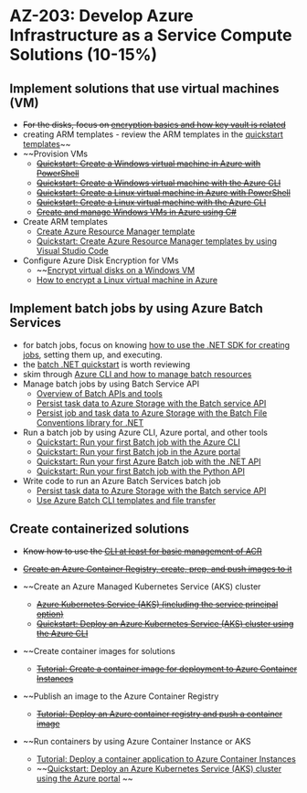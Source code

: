 # AZ-203: Develop Azure Infrastructure as a Service Compute Solutions (10-15%)

## Implement solutions that use virtual machines (VM)
* ~~For the disks, focus on [encryption basics and how key vault is related](https://docs.microsoft.com/en-us/azure/security/azure-security-disk-encryption-windows)~~
* creating ARM templates - review the ARM templates in the [quickstart templates](https://github.com/Azure/azure-quickstart-templates/tree/master/101-vm-simple-linux)~~
* ~~Provision VMs
  * ~~[Quickstart: Create a Windows virtual machine in Azure with PowerShell](https://docs.microsoft.com/en-us/azure/virtual-machines/windows/quick-create-powershell)~~
  * ~~[Quickstart: Create a Windows virtual machine with the Azure CLI](https://docs.microsoft.com/en-us/azure/virtual-machines/windows/quick-create-cli)~~
  * ~~[Quickstart: Create a Linux virtual machine in Azure with PowerShell](https://docs.microsoft.com/en-us/azure/virtual-machines/linux/quick-create-powershell)~~
  * ~~[Quickstart: Create a Linux virtual machine with the Azure CLI](https://docs.microsoft.com/en-us/azure/virtual-machines/linux/quick-create-cli)~~
  * ~~[Create and manage Windows VMs in Azure using C#](https://docs.microsoft.com/en-us/azure/virtual-machines/windows/csharp)~~
* Create ARM templates
  * [Create Azure Resource Manager template](https://docs.microsoft.com/en-us/azure/azure-resource-manager/how-to-create-template)
  * [Quickstart: Create Azure Resource Manager templates by using Visual Studio Code](https://docs.microsoft.com/en-us/azure/azure-resource-manager/resource-manager-quickstart-create-templates-use-visual-studio-code?tabs=CLI)
* Configure Azure Disk Encryption for VMs
  * ~~[Encrypt virtual disks on a Windows VM](https://docs.microsoft.com/en-us/azure/virtual-machines/windows/encrypt-disks)
  * [How to encrypt a Linux virtual machine in Azure](https://docs.microsoft.com/en-us/azure/virtual-machines/linux/encrypt-disks)

## Implement batch jobs by using Azure Batch Services
* for batch jobs, focus on knowing [how to use the .NET SDK for creating jobs](https://docs.microsoft.com/en-us/azure/batch/quick-run-dotnet), setting them up, and executing.
* the [batch .NET quickstart](https://github.com/Azure-Samples/batch-dotnet-quickstart) is worth reviewing
* skim through [Azure CLI and how to manage batch resources](https://docs.microsoft.com/en-us/azure/batch/batch-cli-get-started)
* Manage batch jobs by using Batch Service API
  * [Overview of Batch APIs and tools](https://docs.microsoft.com/en-us/azure/batch/batch-apis-tools)
  * [Persist task data to Azure Storage with the Batch service API](https://docs.microsoft.com/en-us/azure/batch/batch-task-output-files)
  * [Persist job and task data to Azure Storage with the Batch File Conventions library for .NET](https://docs.microsoft.com/en-us/azure/batch/batch-task-output-file-conventions)
* Run a batch job by using Azure CLI, Azure portal, and other tools
  * [Quickstart: Run your first Batch job with the Azure CLI](https://docs.microsoft.com/en-us/azure/batch/quick-create-cli)
  * [Quickstart: Run your first Batch job in the Azure portal](https://docs.microsoft.com/en-us/azure/batch/quick-create-portal)
  * [Quickstart: Run your first Azure Batch job with the .NET API](https://docs.microsoft.com/en-us/azure/batch/quick-run-dotnet)
  * [Quickstart: Run your first Batch job with the Python API](https://docs.microsoft.com/en-us/azure/batch/quick-run-python)
* Write code to run an Azure Batch Services batch job
  * [Persist task data to Azure Storage with the Batch service API](https://docs.microsoft.com/en-us/azure/batch/batch-task-output-files)
  * [Use Azure Batch CLI templates and file transfer](https://docs.microsoft.com/en-us/azure/batch/batch-cli-templates)

## Create containerized solutions
* ~~Know how to use the [CLI at least for basic management of ACR](https://docs.microsoft.com/en-us/azure/container-registry/container-registry-get-started-azure-cli)~~
* ~~[Create an Azure Container Registry, create, prep, and push images to it](https://docs.microsoft.com/en-us/azure/container-instances/container-instances-tutorial-prepare-acr)~~
* ~~Create an Azure Managed Kubernetes Service (AKS) cluster 
  * ~~[Azure Kubernetes Service (AKS) (including the service principal option)](https://docs.microsoft.com/en-us/azure/aks/intro-kubernetes)~~
  * ~~[Quickstart: Deploy an Azure Kubernetes Service (AKS) cluster using the Azure CLI](https://docs.microsoft.com/en-us/azure/aks/kubernetes-walkthrough)~~
  
* ~~Create container images for solutions
  * ~~[Tutorial: Create a container image for deployment to Azure Container Instances](https://docs.microsoft.com/en-us/azure/container-instances/container-instances-tutorial-prepare-app)~~
* ~~Publish an image to the Azure Container Registry
  * ~~[Tutorial: Deploy an Azure container registry and push a container image](https://docs.microsoft.com/en-us/azure/container-instances/container-instances-tutorial-prepare-acr)~~
* ~~Run containers by using Azure Container Instance or AKS
  * [Tutorial: Deploy a container application to Azure Container Instances](https://docs.microsoft.com/en-us/azure/container-instances/container-instances-tutorial-deploy-app)
  * ~~[Quickstart: Deploy an Azure Kubernetes Service (AKS) cluster using the Azure portal](https://docs.microsoft.com/en-us/azure/aks/kubernetes-walkthrough-portal) ~~
